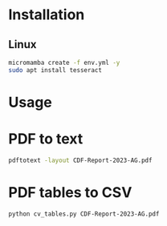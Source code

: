 # Installation

## Linux

```sh
micromamba create -f env.yml -y
sudo apt install tesseract
```

# Usage

# PDF to text

```sh
pdftotext -layout CDF-Report-2023-AG.pdf
```

# PDF tables to CSV

```sh
python cv_tables.py CDF-Report-2023-AG.pdf
```
